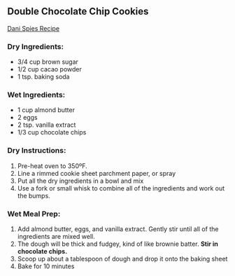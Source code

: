 ## Double Chocolate Chip Cookies
[Dani Spies Recipe](https://cleananddelicious.com/double-chocolate-chip-cookies-gluten-free/)

### Dry Ingredients:
* 3/4 cup brown sugar
* 1/2 cup cacao powder
* 1 tsp. baking soda

### Wet Ingredients:
* 1 cup almond butter
* 2 eggs
* 2 tsp. vanilla extract
* 1/3 cup chocolate chips


### Dry Instructions:
1. Pre-heat oven to 350ºF. 
2. Line a rimmed cookie sheet parchment paper, or spray 
3. Put all the dry ingredients in a bowl and mix
4. Use a fork or small whisk to combine all of the ingredients and work out the bumps.

### Wet Meal Prep:
1. Add almond butter, eggs, and vanilla extract. Gently stir until all of the ingredients are mixed well.
2. The dough will be thick and fudgey, kind of like brownie batter. **Stir in chocolate chips.**
3. Scoop up about a tablespoon of dough and drop it onto the baking sheet 
4. Bake for 10 minutes 
